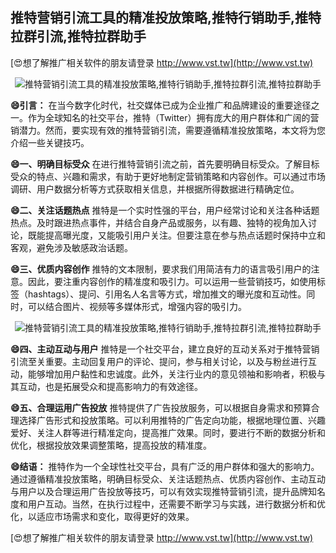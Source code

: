 ## **推特营销引流工具的精准投放策略,推特行销助手,推特拉群引流,推特拉群助手**

[😍想了解推广相关软件的朋友请登录 http://www.vst.tw](http://www.vst.tw)

 <center><img src="https://vst.tw/MP4/tuiguang/png/2.png" alt="推特营销引流工具的精准投放策略,推特行销助手,推特拉群引流,推特拉群助手"></center>

**😄引言：**
在当今数字化时代，社交媒体已成为企业推广和品牌建设的重要途径之一。作为全球知名的社交平台，推特（Twitter）拥有庞大的用户群体和广阔的营销潜力。然而，要实现有效的推特营销引流，需要遵循精准投放策略，本文将为您介绍一些关键技巧。

**😄一、明确目标受众**
在进行推特营销引流之前，首先要明确目标受众。了解目标受众的特点、兴趣和需求，有助于更好地制定营销策略和内容创作。可以通过市场调研、用户数据分析等方式获取相关信息，并根据所得数据进行精确定位。

**😄二、关注话题热点**
推特是一个实时性强的平台，用户经常讨论和关注各种话题热点。及时跟进热点事件，并结合自身产品或服务，以有趣、独特的视角加入讨论，既能提高曝光度，又能吸引用户关注。但要注意在参与热点话题时保持中立和客观，避免涉及敏感政治话题。

**😄三、优质内容创作**
推特的文本限制，要求我们用简洁有力的语言吸引用户的注意。因此，要注重内容创作的精准度和吸引力。可以运用一些营销技巧，如使用标签（hashtags）、提问、引用名人名言等方式，增加推文的曝光度和互动性。同时，可以结合图片、视频等多媒体形式，增强内容的吸引力。

 <center><img src="https://vst.tw/MP4/tuiguang/png/3.png" alt="推特营销引流工具的精准投放策略,推特行销助手,推特拉群引流,推特拉群助手"></center>

**😄四、主动互动与用户**
推特是一个社交平台，建立良好的互动关系对于推特营销引流至关重要。主动回复用户的评论、提问，参与相关讨论，以及与粉丝进行互动，能够增加用户黏性和忠诚度。此外，关注行业内的意见领袖和影响者，积极与其互动，也是拓展受众和提高影响力的有效途径。

**😄五、合理运用广告投放**
推特提供了广告投放服务，可以根据自身需求和预算合理选择广告形式和投放策略。可以利用推特的广告定向功能，根据地理位置、兴趣爱好、关注人群等进行精准定向，提高推广效果。同时，要进行不断的数据分析和优化，根据投放效果调整策略，提高投放的精准度。

**😄结语：**
推特作为一个全球性社交平台，具有广泛的用户群体和强大的影响力。通过遵循精准投放策略，明确目标受众、关注话题热点、优质内容创作、主动互动与用户以及合理运用广告投放等技巧，可以有效实现推特营销引流，提升品牌知名度和用户互动。当然，在执行过程中，还需要不断学习与实践，进行数据分析和优化，以适应市场需求和变化，取得更好的效果。

[😍想了解推广相关软件的朋友请登录 http://www.vst.tw](http://www.vst.tw)



